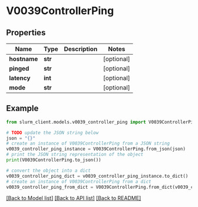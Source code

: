 # V0039ControllerPing


## Properties

Name | Type | Description | Notes
------------ | ------------- | ------------- | -------------
**hostname** | **str** |  | [optional] 
**pinged** | **str** |  | [optional] 
**latency** | **int** |  | [optional] 
**mode** | **str** |  | [optional] 

## Example

```python
from slurm_client.models.v0039_controller_ping import V0039ControllerPing

# TODO update the JSON string below
json = "{}"
# create an instance of V0039ControllerPing from a JSON string
v0039_controller_ping_instance = V0039ControllerPing.from_json(json)
# print the JSON string representation of the object
print(V0039ControllerPing.to_json())

# convert the object into a dict
v0039_controller_ping_dict = v0039_controller_ping_instance.to_dict()
# create an instance of V0039ControllerPing from a dict
v0039_controller_ping_from_dict = V0039ControllerPing.from_dict(v0039_controller_ping_dict)
```
[[Back to Model list]](../README.md#documentation-for-models) [[Back to API list]](../README.md#documentation-for-api-endpoints) [[Back to README]](../README.md)


